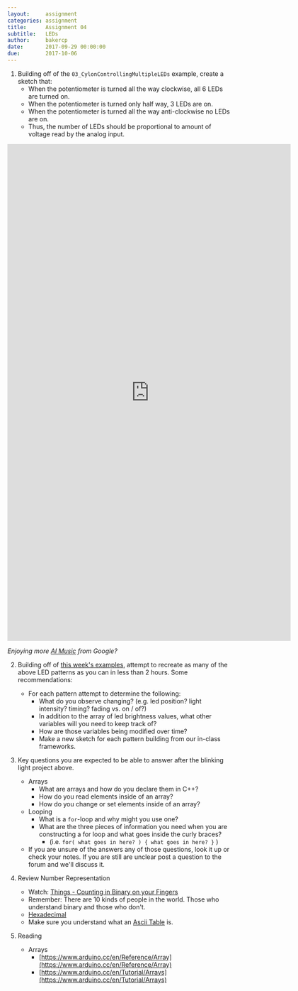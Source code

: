 ```yaml
---
layout:     assignment
categories: assignment
title:      Assignment 04
subtitle:   LEDs
author:     bakercp
date:       2017-09-29 00:00:00
due:        2017-10-06
---
```


1. Building off of the `03_CylonControllingMultipleLEDs` example, create a sketch that:
    - When the potentiometer is turned all the way clockwise, all 6 LEDs are turned on.
    - When the potentiometer is turned only half way, 3 LEDs are on.
    - When the potentiometer is turned all the way anti-clockwise no LEDs are on.
    - Thus, the number of LEDs should be proportional to amount of voltage read by the analog input.

<iframe src="https://player.vimeo.com/video/184083332" width="640" height="1120" frameborder="0" webkitallowfullscreen mozallowfullscreen allowfullscreen></iframe>

_Enjoying more [AI Music](http://www.theverge.com/2016/6/1/11829678/google-magenta-melody-art-generative-artificial-intelligence) from Google?_

2. Building off of [this week's examples](https://github.com/SAIC-ATS/ARTTECH-5010/tree/master/Session_04), attempt to recreate as many of the above LED patterns as you can in less than 2 hours.  Some recommendations:
    - For each pattern attempt to determine the following:
        - What do you observe changing? (e.g. led position? light intensity? timing? fading vs. on / of?)
        - In addition to the array of led brightness values, what other variables will you need to keep track of?
        - How are those variables being modified over time?
        - Make a new sketch for each pattern building from our in-class frameworks.

3. Key questions you are expected to be able to answer after the blinking light project above.
    - Arrays
        - What are arrays and how do you declare them in C++?
        - How do you read elements inside of an array?
        - How do you change or set elements inside of an array?
    - Looping
        - What is a `for`-loop and why might you use one?
        - What are the three pieces of information you need when you are constructing a for loop and what goes inside the curly braces?
          - (i.e. `for( what goes in here? ) { what goes in here? }`  )
    - If you are unsure of the answers any of those questions, look it up or check your notes.  If you are still are unclear post a question to the forum and we'll discuss it.

4. Review Number Representation
    - Watch: [Things - Counting in Binary on your Fingers](https://www.youtube.com/watch?v=apCLHmPsC68)
    - Remember: There are 10 kinds of people in the world. Those who understand binary and those who don't.
    - [Hexadecimal](https://learn.sparkfun.com/tutorials/hexadecimal)
    - Make sure you understand what an [Ascii Table](http://www.asciitable.com/) is.

5. Reading
    - Arrays
        - [https://www.arduino.cc/en/Reference/Array](https://www.arduino.cc/en/Reference/Array)
        - [https://www.arduino.cc/en/Tutorial/Arrays](https://www.arduino.cc/en/Tutorial/Arrays)

